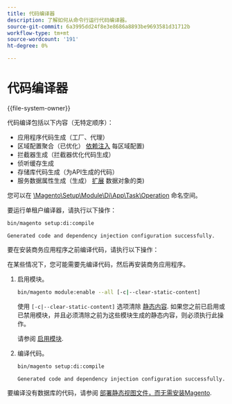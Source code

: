 ```yaml
---
title: 代码编译器
description: 了解如何从命令行运行代码编译器。
source-git-commit: 6a3995dd24f8e3e8686a8893be9693581d31712b
workflow-type: tm+mt
source-wordcount: '191'
ht-degree: 0%

---
```



# 代码编译器

{{file-system-owner}}

代码编译包括以下内容（无特定顺序）：

- 应用程序代码生成（工厂、代理）
- 区域配置聚合（已优化） [依赖注入](https://glossary.magento.com/dependency-injection) 每区域配置)
- 拦截器生成（拦截器优化代码生成）
- 侦听缓存生成
- 存储库代码生成（为API生成的代码）
- 服务数据属性生成（生成） [扩展](https://glossary.magento.com/extension) 数据对象的类)

您可以在 [\Magento\Setup\Module\Di\App\Task\Operation][operation] 命名空间。

要运行单租户编译器，请执行以下操作：

```bash
bin/magento setup:di:compile
```

```terminal
Generated code and dependency injection configuration successfully.
```

要在安装商务应用程序之前编译代码，请执行以下操作：

在某些情况下，您可能需要先编译代码，然后再安装商务应用程序。

1. 启用模块。

   ```bash
   bin/magento module:enable --all [-c|--clear-static-content]
   ```

   使用 `[-c|--clear-static-content]` 选项清除 [静态内容](https://glossary.magento.com/static-content). 如果您之前已启用或已禁用模块，并且必须清除之前为这些模块生成的静态内容，则必须执行此操作。

   请参阅 [启用模块](https://devdocs.magento.com/guides/v2.4/install-gde/install/cli/install-cli-subcommands-enable.html).

1. 编译代码。

   ```bash
   bin/magento setup:di:compile
   ```

   ```terminal
   Generated code and dependency injection configuration successfully.
   ```

要编译没有数据库的代码，请参阅 [部署静态视图文件，而无需安装Magento](../cli/static-view-file-deployment.md).

<!-- link definitions -->

[operation]: https://github.com/magento/magento2/blob/2.4/setup/src/Magento/Setup/Module/Di/App/Task/Operation
